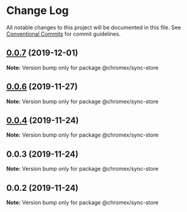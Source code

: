 # Change Log

All notable changes to this project will be documented in this file.
See [Conventional Commits](https://conventionalcommits.org) for commit guidelines.

## [0.0.7](https://github.com/bluepropane/chromex/compare/@chromex/sync-store@0.0.6...@chromex/sync-store@0.0.7) (2019-12-01)

**Note:** Version bump only for package @chromex/sync-store





## [0.0.6](https://github.io/bluepropane/chromex/compare/@chromex/sync-store@0.0.5...@chromex/sync-store@0.0.6) (2019-11-27)

**Note:** Version bump only for package @chromex/sync-store





## [0.0.4](https://github.com/bluepropane/create-chrome-extension/compare/@chromex/sync-store@0.0.3...@chromex/sync-store@0.0.4) (2019-11-24)

**Note:** Version bump only for package @chromex/sync-store





## 0.0.3 (2019-11-24)

**Note:** Version bump only for package @chromex/sync-store





## 0.0.2 (2019-11-24)

**Note:** Version bump only for package @chromex/sync-store

